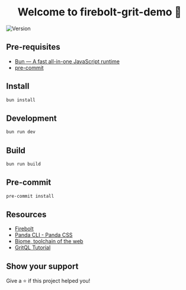 <h1 align="center">Welcome to firebolt-grit-demo 👋</h1>
<p>
  <img alt="Version" src="https://img.shields.io/badge/version-0.3.1-blue.svg?cacheSeconds=2592000" />
</p>

## Pre-requisites

- [Bun — A fast all-in-one JavaScript runtime](https://bun.sh/)
- [pre-commit](https://pre-commit.com/)

## Install

```sh
bun install
```

## Development

```sh
bun run dev
```

## Build

```sh
bun run build
```

## Pre-commit

```sh
pre-commit install
```

## Resources

- [Firebolt](https://firebolt.dev/)
- [Panda CLI - Panda CSS](https://panda-css.com/docs/installation/cli)
- [Biome, toolchain of the web](https://biomejs.dev/)
- [GritQL Tutorial](https://docs.grit.io/tutorials/gritql)

## Show your support

Give a ⭐️ if this project helped you!

